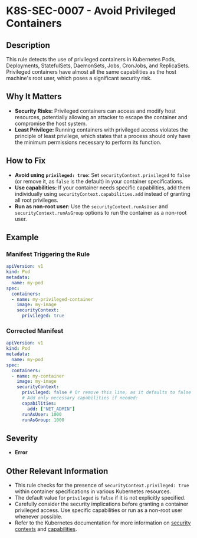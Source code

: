 # K8S-SEC-0007 - Avoid Privileged Containers

## Description

This rule detects the use of privileged containers in Kubernetes Pods, Deployments, StatefulSets, DaemonSets, Jobs, CronJobs, and ReplicaSets. Privileged containers have almost all the same capabilities as the host machine's root user, which poses a significant security risk.

## Why It Matters

-   **Security Risks:** Privileged containers can access and modify host resources, potentially allowing an attacker to escape the container and compromise the host system.
-   **Least Privilege:** Running containers with privileged access violates the principle of least privilege, which states that a process should only have the minimum permissions necessary to perform its function.

## How to Fix

-   **Avoid using `privileged: true`:** Set `securityContext.privileged` to `false` (or remove it, as `false` is the default) in your container specifications.
-   **Use capabilities:** If your container needs specific capabilities, add them individually using `securityContext.capabilities.add` instead of granting all root privileges.
-   **Run as non-root user:** Use the `securityContext.runAsUser` and `securityContext.runAsGroup` options to run the container as a non-root user.

## Example

### Manifest Triggering the Rule

```yaml
apiVersion: v1
kind: Pod
metadata:
  name: my-pod
spec:
  containers:
  - name: my-privileged-container
    image: my-image
    securityContext:
      privileged: true
```

### Corrected Manifest

```yaml
apiVersion: v1
kind: Pod
metadata:
  name: my-pod
spec:
  containers:
  - name: my-container
    image: my-image
    securityContext:
      privileged: false # Or remove this line, as it defaults to false
      # Add only necessary capabilities if needed:
      capabilities:
        add: ["NET_ADMIN"]
      runAsUser: 1000
      runAsGroup: 1000
```

## Severity

  - **Error**

## Other Relevant Information

-   This rule checks for the presence of `securityContext.privileged: true` within container specifications in various Kubernetes resources.
-   The default value for `privileged` is `false` if it is not explicitly specified.
-   Carefully consider the security implications before granting a container privileged access. Use specific capabilities or run as a non-root user whenever possible.
-   Refer to the Kubernetes documentation for more information on [security contexts](https://kubernetes.io/docs/tasks/configure-pod-container/security-context/) and [capabilities](https://kubernetes.io/docs/tasks/configure-pod-container/security-context/#set-capabilities-for-a-container).

